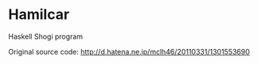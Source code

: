 Hamilcar
=======

Haskell Shogi program

Original source code: http://d.hatena.ne.jp/mclh46/20110331/1301553690